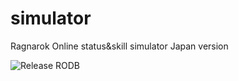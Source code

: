 # simulator
Ragnarok Online status&amp;skill simulator
Japan version

![Release RODB](https://github.com/ragnarok-online-japan/simulator/actions/workflows/deploy-rodb-release.yml/badge.svg)
